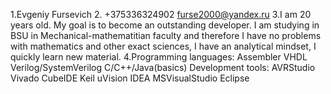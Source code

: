 1.Evgeniy Fursevich
2. +375336324902
   furse2000@yandex.ru
3.I am 20 years old. My goal is to become an outstanding developer.
I am studying in BSU in Mechanical-mathematitian faculty and therefore
I have no problems with mathematics and other exact sciences, 
I have an analytical mindset, I quickly learn new material.
4.Programming languages:
	Assembler
	VHDL
	Verilog/SystemVerilog
	C/C++/Java(basics) 
  Development tools:
	AVRStudio
	Vivado
	CubeIDE
	Keil uVision
	IDEA
	MSVisualStudio
	Eclipse	
